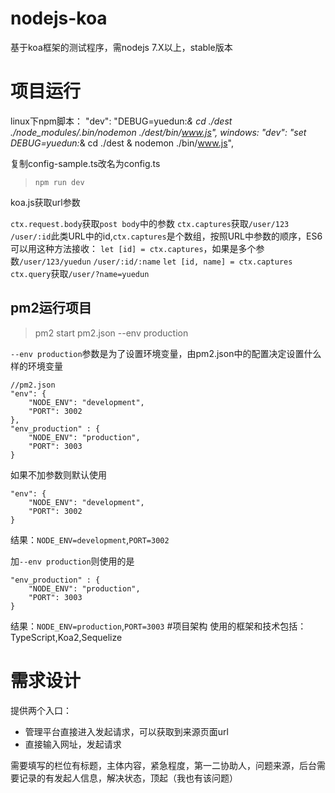 nodejs-koa
==========

基于koa框架的测试程序，需nodejs 7.X以上，stable版本

# 项目运行
linux下npm脚本：
"dev": "DEBUG=yuedun:*& cd ./dest ./node_modules/.bin/nodemon ./dest/bin/www.js",
windows:
"dev": "set DEBUG=yuedun:*& cd ./dest & nodemon ./bin/www.js",

复制config-sample.ts改名为config.ts

>`npm run dev`

koa.js获取url参数

`ctx.request.body`获取`post body`中的参数
`ctx.captures`获取`/user/123` `/user/:id`此类URL中的id,`ctx.captures`是个数组，按照URL中参数的顺序，ES6可以用这种方法接收：
`let [id] = ctx.captures`，如果是多个参数`/user/123/yuedun` `/user/:id/:name` `let [id, name] = ctx.captures`
`ctx.query`获取`/user/?name=yuedun`

## pm2运行项目
> pm2 start pm2.json --env production

`--env production`参数是为了设置环境变量，由pm2.json中的配置决定设置什么样的环境变量
```
//pm2.json
"env": {
    "NODE_ENV": "development",
    "PORT": 3002
},
"env_production" : {
    "NODE_ENV": "production",
    "PORT": 3003
}
```
如果不加参数则默认使用
```
"env": {
    "NODE_ENV": "development",
    "PORT": 3002
}
```
结果：`NODE_ENV=development`,`PORT=3002`

加`--env production`则使用的是
```
"env_production" : {
    "NODE_ENV": "production",
    "PORT": 3003
}
```
结果：`NODE_ENV=production`,`PORT=3003`
#项目架构
使用的框架和技术包括：TypeScript,Koa2,Sequelize

# 需求设计

提供两个入口：
* 管理平台直接进入发起请求，可以获取到来源页面url
* 直接输入网址，发起请求

需要填写的栏位有标题，主体内容，紧急程度，第一二协助人，问题来源，后台需要记录的有发起人信息，解决状态，顶起（我也有该问题）
